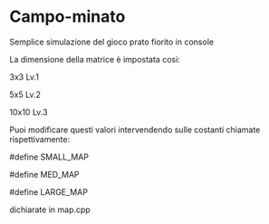 # Campo-minato
Semplice simulazione del gioco prato fiorito in console

La dimensione della matrice è impostata cosi:


3x3 Lv.1


5x5 Lv.2


10x10 Lv.3


Puoi modificare questi valori intervendendo sulle costanti chiamate rispettivamente:


#define SMALL_MAP


#define MED_MAP


#define LARGE_MAP


dichiarate in map.cpp


